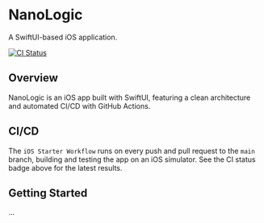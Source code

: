 # NanoLogic

A SwiftUI-based iOS application.

[![CI Status](https://github.com/your-username/NanoLogic/actions/workflows/ios.yml/badge.svg?branch=main&style=flat)](https://github.com/your-username/NanoLogic/actions/workflows/ios.yml)

## Overview
NanoLogic is an iOS app built with SwiftUI, featuring a clean architecture and automated CI/CD with GitHub Actions.

## CI/CD
The `iOS Starter Workflow` runs on every push and pull request to the `main` branch, building and testing the app on an iOS simulator. See the CI status badge above for the latest results.

## Getting Started
...
